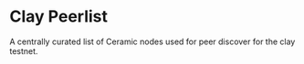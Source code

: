 # Clay Peerlist

A centrally curated list of Ceramic nodes used for peer discover for the clay testnet.
